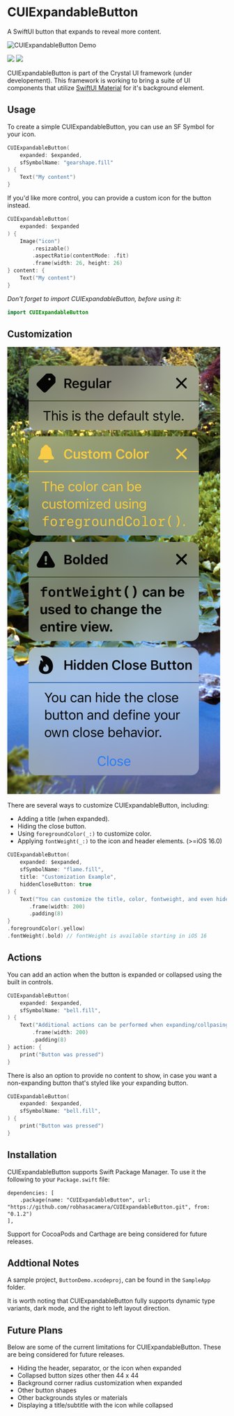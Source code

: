 # CUIExpandableButton

A SwiftUI button that expands to reveal more content.

![CUIExpandableButton Demo](Assets/demo.gif)

[![](https://img.shields.io/endpoint?url=https%3A%2F%2Fswiftpackageindex.com%2Fapi%2Fpackages%2Frobhasacamera%2FCUIExpandableButton%2Fbadge%3Ftype%3Dswift-versions)](https://swiftpackageindex.com/robhasacamera/CUIExpandableButton)
[![](https://img.shields.io/endpoint?url=https%3A%2F%2Fswiftpackageindex.com%2Fapi%2Fpackages%2Frobhasacamera%2FCUIExpandableButton%2Fbadge%3Ftype%3Dplatforms)](https://swiftpackageindex.com/robhasacamera/CUIExpandableButton)

CUIExpandableButton is part of the Crystal UI framework (under developement). This framework is working to bring a suite of UI components that utilize [SwiftUI Material](https://developer.apple.com/documentation/swiftui/material) for it's background element. 

## Usage

To create a simple CUIExpandableButton, you can use an SF Symbol for your icon.

```swift
CUIExpandableButton(
    expanded: $expanded,
    sfSymbolName: "gearshape.fill"
) {
    Text("My content")
}
```

If you'd like more control, you can provide a custom icon for the button instead.

```swift
CUIExpandableButton(
    expanded: $expanded
) {
    Image("icon")
        .resizable()
        .aspectRatio(contentMode: .fit)
        .frame(width: 26, height: 26)
} content: {
    Text("My content")
}
```

*Don't forget to import CUIExpandableButton, before using it:*

```swift
import CUIExpandableButton
```

## Customization

![CUIExpandableButton Style Options](Assets/styles.png)

There are several ways to customize CUIExpandableButton, including:
- Adding a title (when expanded).
- Hiding the close button.
- Using `foregroundColor(_:)` to customize color.
- Applying `fontWeight(_:)` to the icon and header elements. (>=iOS 16.0)

```swift
CUIExpandableButton(
    expanded: $expanded,
    sfSymbolName: "flame.fill",
    title: "Customization Example",
    hiddenCloseButton: true
) {
    Text("You can customize the title, color, fontweight, and even hide the close button.")
       .frame(width: 200)
       .padding(8)
}
.foregroundColor(.yellow)
.fontWeight(.bold) // fontWeight is available starting in iOS 16
```

## Actions

You can add an action when the button is expanded or collapsed using the built in controls.

```swift
CUIExpandableButton(
    expanded: $expanded,
    sfSymbolName: "bell.fill",
) {
    Text("Additional actions can be performed when expanding/collpasing")
        .frame(width: 200)
        .padding(8)
} action: {
    print("Button was pressed")
}
```

There is also an option to provide no content to show, in case you want a non-expanding button that's styled like your expanding button.

```swift
CUIExpandableButton(
    expanded: $expanded,
    sfSymbolName: "bell.fill",
) {
    print("Button was pressed")
}
```

## Installation

CUIExpandableButton supports Swift Package Manager. To use it the following to your `Package.swift` file:

```
dependencies: [
    .package(name: "CUIExpandableButton", url: "https://github.com/robhasacamera/CUIExpandableButton.git", from: "0.1.2")
],
```

Support for CocoaPods and Carthage are being considered for future releases.

## Addtional Notes

A sample project, `ButtonDemo.xcodeproj`, can be found in the `SampleApp` folder.

It is worth noting that CUIExpandableButton fully supports dynamic type variants, dark mode, and the right to left layout direction.

## Future Plans

Below are some of the current limitations for CUIExpandableButton. These are being considered for future releases.
- Hiding the header, separator, or the icon when expanded
- Collapsed button sizes other then 44 x 44
- Background corner radius customization when expanded
- Other button shapes
- Other backgrounds styles or materials
- Displaying a title/subtitle with the icon while collapsed



